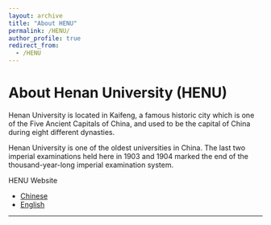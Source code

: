 ```yaml
---
layout: archive
title: "About HENU"
permalink: /HENU/
author_profile: true
redirect_from:
  - /HENU
---
```



About Henan University (HENU)
======

Henan University is located in Kaifeng, a famous historic city which is one of the Five Ancient Capitals of China, and used to be the capital of China during eight different dynasties. 

Henan University is one of the oldest universities in China. The last two imperial examinations held here in 1903 and 1904 marked the end of the thousand-year-long imperial examination system. 

HENU Website
 * [Chinese](http://www.henu.edu.cn/)
 * [English](http://en.henu.edu.cn/)

---
